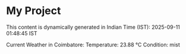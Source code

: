 # My Project

This content is dynamically generated in Indian Time (IST): 2025-09-11 01:48:45 IST


Current Weather in Coimbatore:
Temperature: 23.88 °C
Condition: mist

